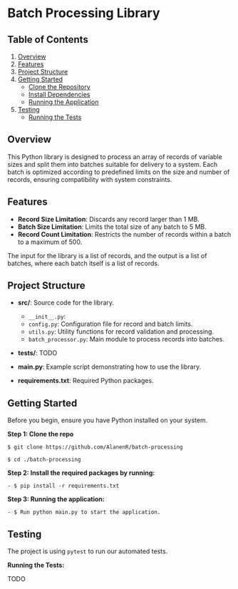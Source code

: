 # Batch Processing Library

## Table of Contents
1. [Overview](#overview)
2. [Features](#features)
3. [Project Structure](#project-structure)
4. [Getting Started](#getting-started)
    - [Clone the Repository](#step-1-clone-the-repo)
    - [Install Dependencies](#step-2-install-the-required-packages)
    - [Running the Application](#step-3-running-the-application)
5. [Testing](#testing)
    - [Running the Tests](#running-the-tests)

## Overview

This Python library is designed to process an array of records of variable sizes and split them into batches suitable for delivery to a system. Each batch is optimized according to predefined limits on the size and number of records, ensuring compatibility with system constraints.

## Features

- **Record Size Limitation**: Discards any record larger than 1 MB.
- **Batch Size Limitation**: Limits the total size of any batch to 5 MB.
- **Record Count Limitation**: Restricts the number of records within a batch to a maximum of 500.

The input for the library is a list of records, and the output is a list of batches, where each batch itself is a list of records.

## Project Structure

- **src/**: Source code for the library.
  - `__init__.py`:
  - `config.py`: Configuration file for record and batch limits.
  - `utils.py`: Utility functions for record validation and processing.
  - `batch_processor.py`: Main module to process records into batches.

- **tests/**: TODO

- **main.py**: Example script demonstrating how to use the library.

- **requirements.txt**: Required Python packages.

## Getting Started

Before you begin, ensure you have Python installed on your system.

**Step 1: Clone the repo**

```
$ git clone https://github.com/AlanenR/batch-processing

$ cd ./batch-processing

```

**Step 2: Install the required packages by running:**
  
    - $ pip install -r requirements.txt

**Step 3: Running the application:**

    - $ Run python main.py to start the application.


## Testing

The project is using `pytest` to run our automated tests.

**Running the Tests:**

TODO
